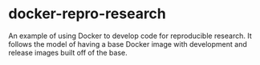 docker-repro-research
=====================

An example of using Docker to develop code for reproducible research.  It follows the model of having a base Docker image with development and release images built off of the base.
